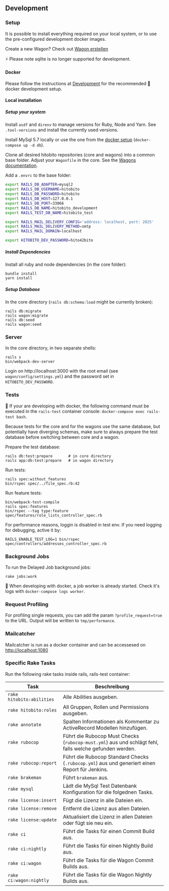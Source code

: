 ## Development

### Setup

It is possible to install everything required on your local system, or to use the pre-configured development docker images.

Create a new Wagon? Check out [Wagon erstellen](04_wagons.md#wagon-erstellen)

⚡ Please note sqlite is no longer supported for development.

#### Docker

Please follow the instructions at [Development](https://github.com/hitobito/development/) for the recommended 🚢 docker development setup.

#### Local installation

##### Setup your system

Install `asdf` and `direnv` to manage versions for Ruby, Node and Yarn. See `.tool-versions` and install the currently used versions.

Install MySql 5.7 locally or use the one from the [docker setup](https://github.com/hitobito/development/) (`docker-compose up -d db`).

Clone all desired hitobito repositories (core and wagons) into a common base folder. Adjust your `Wagonfile` in the core. See the [Wagons documentation](04_wagons.md).

Add a `.envrc` to the base folder:

```bash
export RAILS_DB_ADAPTER=mysql2
export RAILS_DB_USERNAME=hitobito
export RAILS_DB_PASSWORD=hitobito
export RAILS_DB_HOST=127.0.0.1
export RAILS_DB_PORT=33066
export RAILS_DB_NAME=hitobito_development
export RAILS_TEST_DB_NAME=hitobito_test

export RAILS_MAIL_DELIVERY_CONFIG='address: localhost, port: 2025'
export RAILS_MAIL_DELIVERY_METHOD=smtp
export RAILS_MAIL_DOMAIN=localhost

export HITOBITO_DEV_PASSWORD=hito42bito
```

##### Install Dependencies

Install all ruby and node dependencies (in the core folder):

    bundle install
    yarn install

##### Setup Database

In the core directory (`rails db:schema:load` might be currently broken):

    rails db:migrate
    rails wagon:migrate
    rails db:seed
    rails wagon:seed

### Server

In the core directory, in two separate shells:

    rails s
    bin/webpack-dev-server

Login on http://localhost:3000 with the root email (see `wagon/config/settings.yml`) and the password set in `HITOBITO_DEV_PASSWORD`.

### Tests

🚢 If your are developing with docker, the following command must be executed in the `rails-test` container console: `docker-compose exec rails-test bash`.

Because tests for the core and for the wagons use the same database, but potentially have diverging schemas, make sure to always prepare the test database before switching between core and a wagon.

Prepare the test database:

    rails db:test:prepare       # in core directory
    rails app:db:test:prepare   # in wagon directory

Run tests:

    rails spec:without_features
    bin/rspec spec/../file_spec.rb:42

Run feature tests:

    bin/webpack-test-compile
    rails spec:features
    bin/rspec --tag type:feature spec/features/role_lists_controller_spec.rb

For performance reasons, loggin is disabled in test env. If you need logging for debugging, active it by:

    RAILS_ENABLE_TEST_LOG=1 bin/rspec spec/controllers/addresses_controller_spec.rb

### Background Jobs

To run the Delayed Job background jobs:

    rake jobs:work

🚢 When developing with docker, a job worker is already started. Check it's logs with `docker-compose logs worker`.

### Request Profiling

For profiling single requests, you can add the param `?profile_request=true` to the URL. Output will be written to `tmp/performance`.

### Mailcatcher

Mailcatcher is run as a docker container and can be accessesed on [http://localhost:1080](http://localhost:1080)

### Specific Rake Tasks

Run the following rake tasks inside rails, rails-test container:

| Task                      | Beschreibung                                                                                           |
| ------------------------- | ------------------------------------------------------------------------------------------------------ |
| `rake hitobito:abilities` | Alle Abilities ausgeben.                                                                               |
| `rake hitobito:roles`     | All Gruppen, Rollen und Permissions ausgeben.                                                          |
| `rake annotate`           | Spalten Informationen als Kommentar zu ActiveRecord Modellen hinzufügen.                               |
| `rake rubocop`            | Führt die Rubocop Must Checks (`rubocop-must.yml`) aus und schlägt fehl, falls welche gefunden werden. |
| `rake rubocop:report`     | Führt die Rubocop Standard Checks (`.rubocop.yml`) aus und generiert einen Report für Jenkins.         |
| `rake brakeman`           | Führt `brakeman` aus.                                                                                  |
| `rake mysql`              | Lädt die MySql Test Datenbank Konfiguration für die folgednen Tasks.                                   |
| `rake license:insert`     | Fügt die Lizenz in alle Dateien ein.                                                                   |
| `rake license:remove`     | Entfernt die Lizenz aus allen Dateien.                                                                 |
| `rake license:update`     | Aktualisiert die Lizenz in allen Dateien oder fügt sie neu ein.                                        |
| `rake ci`                 | Führt die Tasks für einen Commit Build aus.                                                            |
| `rake ci:nightly`         | Führt die Tasks für einen Nightly Build aus.                                                           |
| `rake ci:wagon`           | Führt die Tasks für die Wagon Commit Builds aus.                                                       |
| `rake ci:wagon:nightly`   | Führt die Tasks für die Wagon Nightly Builds aus.                                                      |
